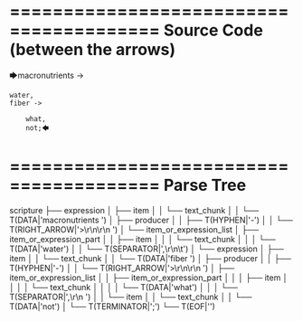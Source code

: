 ========================================
Source Code (between the arrows)
========================================

🡆macronutrients ->

    water,
	fiber ->

        what,
        not;🡄

========================================
Parse Tree
========================================

scripture
├── expression
│   ├── item
│   │   └── text_chunk
│   │       └── T(DATA|'macronutrients ')
│   ├── producer
│   │   ├── T(HYPHEN|'-')
│   │   └── T(RIGHT_ARROW|'>\r\n\r\n    ')
│   └── item_or_expression_list
│       ├── item_or_expression_part
│       │   ├── item
│       │   │   └── text_chunk
│       │   │       └── T(DATA|'water')
│       │   └── T(SEPARATOR|',\r\n\t')
│       └── expression
│           ├── item
│           │   └── text_chunk
│           │       └── T(DATA|'fiber ')
│           ├── producer
│           │   ├── T(HYPHEN|'-')
│           │   └── T(RIGHT_ARROW|'>\r\n\r\n        ')
│           ├── item_or_expression_list
│           │   ├── item_or_expression_part
│           │   │   ├── item
│           │   │   │   └── text_chunk
│           │   │   │       └── T(DATA|'what')
│           │   │   └── T(SEPARATOR|',\r\n        ')
│           │   └── item
│           │       └── text_chunk
│           │           └── T(DATA|'not')
│           └── T(TERMINATOR|';')
└── T(EOF|'<EOF>')